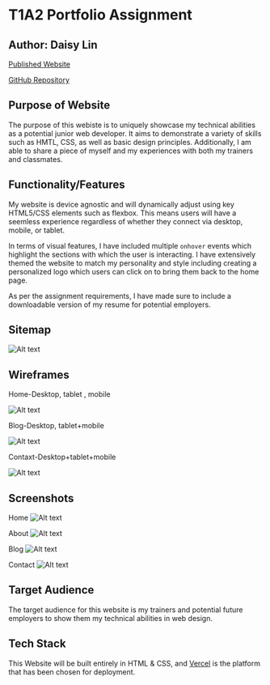 # T1A2 Portfolio Assignment 

## Author: Daisy Lin

[Published Website](https://tzu-chun-lin-t1-a2.vercel.app/)

[GitHub Repository](https://github.com/tira-miso/Tzu-ChunLin_T1A2)



## Purpose of Website
The purpose of this webiste is to uniquely showcase my technical abilities as a potential junior web developer. 
It aims to demonstrate a variety of skills such as HMTL, CSS, as well as basic design principles. Additionally, I am able to share a piece of myself and my experiences with both my trainers and classmates. 

## Functionality/Features
My website is device agnostic and will dynamically adjust using key HTML5/CSS elements such as flexbox. This means users will have a seemless experience regardless of whether they connect via desktop, mobile, or tablet. 

In terms of visual features, I have included multiple ```onhover``` events which highlight the sections with which the user is interacting. I have extensively themed the website to match my personality and style including creating a personalized logo which users can click on to bring them back to the home page.

As per the assignment requirements, I have made sure to include a downloadable version of my resume for potential employers. 

## Sitemap
![Alt text](scr/assets/Sitemap.png)

## Wireframes

Home-Desktop, tablet , mobile

![Alt text](scr/assets/HomeWireframe.png)


Blog-Desktop, tablet+mobile

![Alt text](scr/assets/BlogWireframe.png)


Contaxt-Desktop+tablet+mobile

![Alt text](scr/assets/Contact-desktop.png)

## Screenshots

Home
![Alt text](scr/assets/HomeScreenshot.png)

About
![Alt text](scr/assets/AboutScreenshots.png)

Blog
![Alt text](scr/assets/BlogScreenshots.png)

Contact
![Alt text](scr/assets/ContactScreenshots.png)




## Target Audience
The target audience for this website is my trainers and potential future employers to show them my technical abilities in web design. 

## Tech Stack
This Website will be built entirely in HTML & CSS, and [Vercel](https://vercel.com/) is the platform that has been chosen for deployment. 



